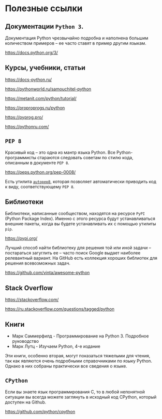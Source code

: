 # Полезные ссылки

## Документации `Python 3`. 
Документация Python чрезвычайно подробна и наполнена большим количеством примеров – ее часто ставят в пример другим языкам.

https://docs.python.org/3/

## Курсы, учебники, статьи

https://docs-python.ru/

https://pythonworld.ru/samouchitel-python

https://metanit.com/python/tutorial/

https://proproprogs.ru/python

https://pyprog.pro/

https://pythonru.com/

## `PEP 8`
Красивый код – это одна из мантр языка Python. Все Python-программисты стараются следовать советам по стилю кода, описанным в документе `PEP 8`.

https://peps.python.org/pep-0008/

Есть утилита [`autopep8`](https://pypi.org/project/autopep8/), которая позволяет автоматически приводить код к виду, соответствующему `PEP 8`.

## Библиотеки
Библиотеки, написанные сообществом, находятся на ресурсе `PyPI` (Python Package Index). Именно с этого ресурса будут устанавливаться внешние пакеты, когда вы будете устанавливать их с помощью утилиты `pip`.

https://pypi.org/

Лучший способ найти библиотеку для решения той или иной задачи – постараться загуглить ее – часто поиск Google выдает наиболее релевантный вариант. На GitHub есть коллекция хороших библиотек для решения всевозможных задач.

https://github.com/vinta/awesome-python

## Stack Overflow

https://stackoverflow.com/

https://ru.stackoverflow.com/questions/tagged/python

## Книги
* Марк Саммерфилд - Программирование на Python 3. Подробное руководство
* Марк Лутц - Изучаем Python, 4-е издание

Эти книги, особенно вторая, могут показаться тяжелыми для чтения, так как являются очень подробными справочниками по языку Python. Однако в них собраны практически все сведения о языке.

## `CPython`
Если вы знаете язык программирования C, то в любой непонятной ситуации вы всегда можете заглянуть в исходный код CPython, который доступен на Github.

https://github.com/python/cpython

